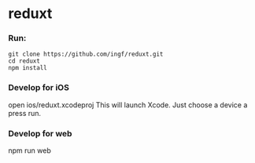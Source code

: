 # reduxt

### Run:
```
git clone https://github.com/ingf/reduxt.git
cd reduxt
npm install
```

### Develop for iOS

open ios/reduxt.xcodeproj
This will launch Xcode. Just choose a device a press run.

### Develop for web

npm run web
